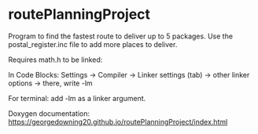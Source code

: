 # routePlanningProject

Program to find the fastest route to deliver up to 5 packages. Use the postal_register.inc file to add more places to deliver.

Requires math.h to be linked:

In Code Blocks:
Settings -> Compiler -> Linker settings (tab) -> other linker options ->
there, write -lm

For terminal:
add -lm as a linker argument.  

Doxygen documentation: https://georgedowning20.github.io/routePlanningProject/index.html
